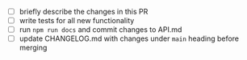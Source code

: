 <!-- Thanks for the PR! Feel free to add or remove items from the checklist. -->

 - [ ] briefly describe the changes in this PR
 - [ ] write tests for all new functionality
 - [ ] run `npm run docs` and commit changes to API.md
 - [ ] update CHANGELOG.md with changes under `main` heading before merging
